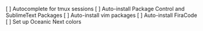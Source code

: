 [ ] Autocomplete for tmux sessions
[ ] Auto-install Package Control and SublimeText Packages
[ ] Auto-install vim packages
[ ] Auto-install FiraCode
[ ] Set up Oceanic Next colors
